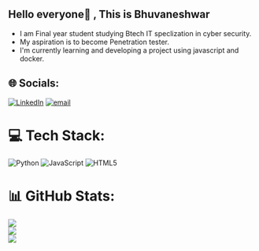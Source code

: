 ## Hello everyone👋 , This is Bhuvaneshwar
- I am Final year student studying Btech IT speclization in cyber security.
- My aspiration is to become Penetration tester.
- I'm currently learning and developing a project using javascript and docker.
     
## 🌐 Socials:
[![LinkedIn](https://img.shields.io/badge/LinkedIn-%230077B5.svg?logo=linkedin&logoColor=white)](https://linkedin.com/in/linkedin.com/bhuvaneshwar26) [![email](https://img.shields.io/badge/Email-D14836?logo=gmail&logoColor=white)](mailto:bhuvaneshwarg316@gmail.com) 

# 💻 Tech Stack:
![Python](https://img.shields.io/badge/python-3670A0?style=plastic&logo=python&logoColor=ffdd54) ![JavaScript](https://img.shields.io/badge/javascript-%23323330.svg?style=plastic&logo=javascript&logoColor=%23F7DF1E) ![HTML5](https://img.shields.io/badge/html5-%23E34F26.svg?style=plastic&logo=html5&logoColor=white)
# 📊 GitHub Stats:
![](https://github-readme-stats.vercel.app/api?username=bhuvaneshwar-git&theme=dark&hide_border=false&include_all_commits=false&count_private=false)<br/>
![](https://nirzak-streak-stats.vercel.app/?user=bhuvaneshwar-git&theme=dark&hide_border=false)<br/>
![](https://github-readme-stats.vercel.app/api/top-langs/?username=bhuvaneshwar-git&theme=dark&hide_border=false&include_all_commits=false&count_private=false&layout=compact)
